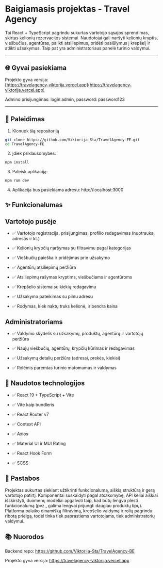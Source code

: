# Baigiamasis projektas - Travel Agency

Tai React + TypeScript pagrindu sukurtas vartotojo sąsajos sprendimas, skirtas kelionių rezervacijos sistemai. Naudotojai gali naršyti kelionių kryptis, viešbučius, agentūras, palikti atsiliepimus, pridėti pasiūlymus į krepšelį ir atlikti užsakymus. Taip pat yra administratoriaus panelė turinio valdymui.


---

## 🌐 Gyvai pasiekiama

Projekto gyva versija:  
[https://travelagency-viktorija.vercel.app](https://travelagency-viktorija.vercel.app)

Admino prisijungimas: login:admin, password: password123

---

## 🚀 Paleidimas

1. Klonuok šią repositoriją
```bash
git clone https://github.com/Viktorija-Sta/TravelAgency-FE.git
cd TravelAgency-FE

```

2. Įdiek priklausomybes:
``` bash
npm install

```

3. Paleisk aplikaciją:
``` bash
npm run dev

```

4. Aplikacija bus pasiekiama adresu: http://localhost:3000

## ✨ Funkcionalumas

## Vartotojo pusėje
- ✅ Vartotojo registracija, prisijungimas, profilio redagavimas (nuotrauka, adresas ir kt.)

- ✅ Kelionių krypčių naršymas su filtravimu pagal kategorijas

- ✅ Viešbučių paieška ir pridėjimas prie užsakymo

- ✅ Agentūrų atsiliepimų peržiūra

- ✅ Atsiliepimų rašymas kryptims, viešbučiams ir agentūroms

- ✅ Krepšelio sistema su kiekių redagavimu

- ✅ Užsakymo pateikimas su pilnu adresu

- ✅ Rodymas, kiek naktų truks kelionė, ir bendra kaina

## Administratoriams
- ✅ Valdymo skydelis su užsakymų, produktų, agentūrų ir vartotojų peržiūra

- ✅ Naujų viešbučių, agentūrų, krypčių kūrimas ir redagavimas

- ✅ Užsakymų detalių peržiūra (adresai, prekės, kiekiai)

- ✅ Rolėmis paremtas turinio matomumas ir valdymas


## 🔧 Naudotos technologijos
- ✅ React 19 + TypeScript + Vite

- ✅ Vite kaip bundleris

- ✅ React Router v7

- ✅ Context API 

- ✅ Axios

- ✅ Material UI ir MUI Rating

- ✅ React Hook Form

- ✅ SCSS

## 📝 Pastabos
Projektas sukurtas siekiant užtikrinti funkcionalumą, aiškią struktūrą ir gerą vartotojo patirtį. Komponentai suskaidyti pagal atsakomybę, API keliai aiškiai išskirstyti, duomenų modeliai apgalvoti taip, kad būtų lengva plėsti funkcionalumą (pvz., galima lengvai prijungti daugiau produktų tipų). Platforma palaiko dinamišką filtravimą, krepšelio valdymą ir rolių pagrindu ribotą prieigą, todėl tinka tiek paprastiems vartotojams, tiek administratorių valdymui.

## 📚 Nuorodos
Backend repo: https://github.com/Viktorija-Sta/TravelAgency-BE

Projekto gyva versija: https://travelagency-viktorija.vercel.app

